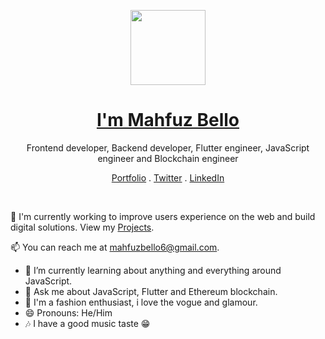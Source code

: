 <p align="center">
  <img src="https://user-images.githubusercontent.com/74825915/215225083-9965822a-5db5-4eaf-a282-2cc15c7ee3bc.png" width="120" />  
  <h1 align="center"><a href="https://mahfuz.dev">I'm Mahfuz Bello</a></h1>
  <p align="center"> Frontend developer, Backend developer, Flutter engineer, JavaScript engineer and Blockchain engineer</p>
</p>

<p align="center">
  <a href="https://mahfuz.dev">Portfolio</a> .
  <a href="https://twitter.com/MahfuzBello">Twitter</a> .
  <a href="https://www.linkedin.com/in/mahfuz-bello-37b3b7228">LinkedIn</a>
</p>

<br />

💫 I'm currently working to improve users experience on the web and build digital solutions. View my [Projects](https://mahfuz.dev/projects).

📫 You can reach me at mahfuzbello6@gmail.com.


- 🌱 I’m currently learning about anything and everything around JavaScript.
- 💬 Ask me about JavaScript, Flutter and Ethereum blockchain.
- 👗 I'm a fashion enthusiast, i love the vogue and glamour.
- 😄 Pronouns: He/Him
- 🎶 I have a good music taste 😁



<!--
**adenekan41/adenekan41** is a ✨ _special_ ✨ repository because its `README.md` (this file) appears on your GitHub profile.

Here are some ideas to get you started:
https://user-images.githubusercontent.com/25548490/121235376-b86c1600-c88c-11eb-9650-2c86c77f43ac.png
- 🔭 I’m currently working on ...
- 🌱 I’m currently learning ...
- 👯 I’m looking to collaborate on ...
- 🤔 I’m looking for help with ...
- 💬 Ask me about ...
- 📫 How to reach me: ...
- 😄 Pronouns: ...
- ⚡ Fun fact: ...
-->